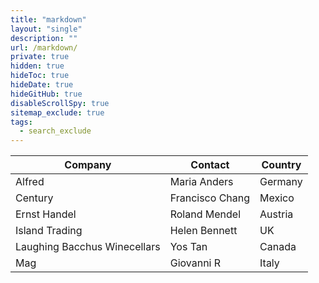 ```yaml
---
title: "markdown"
layout: "single"
description: ""
url: /markdown/
private: true
hidden: true
hideToc: true
hideDate: true
hideGitHub: true
disableScrollSpy: true
sitemap_exclude: true
tags:
  - search_exclude
---
```


| Company                      | Contact         | Country |
| ---------------------------- | --------------- | ------- |
| Alfred                       | Maria Anders    | Germany |
| Century                      | Francisco Chang | Mexico  |
| Ernst Handel                 | Roland Mendel   | Austria |
| Island Trading               | Helen Bennett   | UK      |
| Laughing Bacchus Winecellars | Yos Tan         | Canada  |
| Mag                          | Giovanni R      | Italy   |
